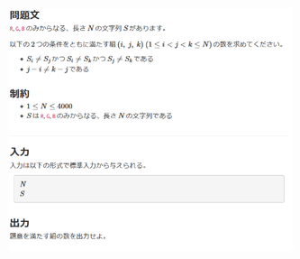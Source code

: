 ![question](https://github.com/kimura-12/AtCoder_Training/blob/master/AtCoder_Beginner_Contest/ABC162/D.RGB_Triplets/question1.png)